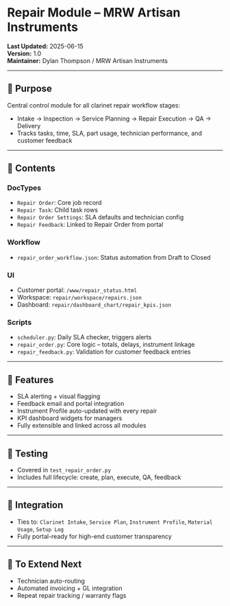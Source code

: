 # Repair Module – MRW Artisan Instruments

**Last Updated:** 2025-06-15  
**Version:** 1.0  
**Maintainer:** Dylan Thompson / MRW Artisan Instruments

---

## 📌 Purpose
Central control module for all clarinet repair workflow stages:
- Intake → Inspection → Service Planning → Repair Execution → QA → Delivery
- Tracks tasks, time, SLA, part usage, technician performance, and customer feedback

---

## 📁 Contents

### DocTypes
- `Repair Order`: Core job record
- `Repair Task`: Child task rows
- `Repair Order Settings`: SLA defaults and technician config
- `Repair Feedback`: Linked to Repair Order from portal

### Workflow
- `repair_order_workflow.json`: Status automation from Draft to Closed

### UI
- Customer portal: `/www/repair_status.html`
- Workspace: `repair/workspace/repairs.json`
- Dashboard: `repair/dashboard_chart/repair_kpis.json`

### Scripts
- `scheduler.py`: Daily SLA checker, triggers alerts
- `repair_order.py`: Core logic – totals, delays, instrument linkage
- `repair_feedback.py`: Validation for customer feedback entries

---

## 🚀 Features
- SLA alerting + visual flagging
- Feedback email and portal integration
- Instrument Profile auto-updated with every repair
- KPI dashboard widgets for managers
- Fully extensible and linked across all modules

---

## 🧪 Testing
- Covered in `test_repair_order.py`
- Includes full lifecycle: create, plan, execute, QA, feedback

---

## 🔗 Integration
- Ties to: `Clarinet Intake`, `Service Plan`, `Instrument Profile`, `Material Usage`, `Setup Log`
- Fully portal-ready for high-end customer transparency

---

## 🔧 To Extend Next
- Technician auto-routing
- Automated invoicing + GL integration
- Repeat repair tracking / warranty flags